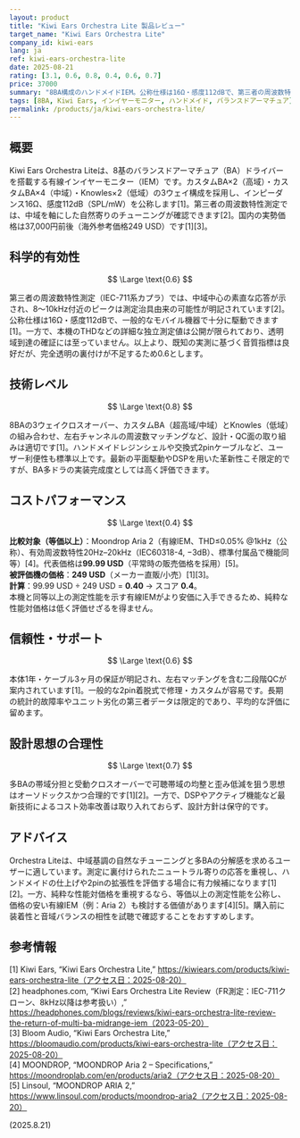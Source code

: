 ```yaml
---
layout: product
title: "Kiwi Ears Orchestra Lite 製品レビュー"
target_name: "Kiwi Ears Orchestra Lite"
company_id: kiwi-ears
lang: ja
ref: kiwi-ears-orchestra-lite
date: 2025-08-21
rating: [3.1, 0.6, 0.8, 0.4, 0.6, 0.7]
price: 37000
summary: "8BA構成のハンドメイドIEM。公称仕様は16Ω・感度112dBで、第三者の周波数特性測定はニュートラル傾向を示します[1][2]。一方、等価以上の測定性能を持つ有線IEM（例：Moondrop Aria 2）が大幅に安価なため、純粋な性能対価格では厳しめの評価となります。"
tags: [8BA, Kiwi Ears, インイヤーモニター, ハンドメイド, バランスドアーマチュア]
permalink: /products/ja/kiwi-ears-orchestra-lite/
---
```


## 概要

Kiwi Ears Orchestra Liteは、8基のバランスドアーマチュア（BA）ドライバーを搭載する有線インイヤーモニター（IEM）です。カスタムBA×2（高域）・カスタムBA×4（中域）・Knowles×2（低域）の3ウェイ構成を採用し、インピーダンス16Ω、感度112dB（SPL/mW）を公称します[1]。第三者の周波数特性測定では、中域を軸にした自然寄りのチューニングが確認できます[2]。国内の実勢価格は37,000円前後（海外参考価格249 USD）です[1][3]。

## 科学的有効性

$$ \Large \text{0.6} $$

第三者の周波数特性測定（IEC-711系カプラ）では、中域中心の素直な応答が示され、8〜10kHz付近のピークは測定治具由来の可能性が明記されています[2]。公称仕様は16Ω・感度112dBで、一般的なモバイル機器で十分に駆動できます[1]。一方で、本機のTHDなどの詳細な独立測定値は公開が限られており、透明域到達の確証には至っていません。以上より、既知の実測に基づく音質指標は良好だが、完全透明の裏付けが不足するため0.6とします。

## 技術レベル

$$ \Large \text{0.8} $$

8BAの3ウェイクロスオーバー、カスタムBA（超高域/中域）とKnowles（低域）の組み合わせ、左右チャンネルの周波数マッチングなど、設計・QC面の取り組みは適切です[1]。ハンドメイドレジンシェルや交換式2pinケーブルなど、ユーザー利便性も標準以上です。最新の平面駆動やDSPを用いた革新性こそ限定的ですが、BA多ドラの実装完成度としては高く評価できます。

## コストパフォーマンス

$$ \Large \text{0.4} $$

**比較対象（等価以上）**：Moondrop Aria 2（有線IEM、THD≤0.05% @1kHz（公称）、有効周波数特性20Hz–20kHz（IEC60318-4, −3dB）、標準付属品で機能同等）[4]。代表価格は**99.99 USD**（平常時の販売価格を採用）[5]。  
**被評価機の価格**：**249 USD**（メーカー直販/小売）[1][3]。  
**計算**：99.99 USD ÷ 249 USD = **0.40** → スコア **0.4**。  
本機と同等以上の測定性能を示す有線IEMがより安価に入手できるため、純粋な性能対価格は低く評価せざるを得ません。

## 信頼性・サポート

$$ \Large \text{0.6} $$

本体1年・ケーブル3ヶ月の保証が明記され、左右マッチングを含む二段階QCが案内されています[1]。一般的な2pin着脱式で修理・カスタムが容易です。長期の統計的故障率やユニット劣化の第三者データは限定的であり、平均的な評価に留めます。

## 設計思想の合理性

$$ \Large \text{0.7} $$

多BAの帯域分担と受動クロスオーバーで可聴帯域の均整と歪み低減を狙う思想はオーソドックスかつ合理的です[1][2]。一方で、DSPやアクティブ機能など最新技術によるコスト効率改善は取り入れておらず、設計方針は保守的です。

## アドバイス

Orchestra Liteは、中域基調の自然なチューニングと多BAの分解感を求めるユーザーに適しています。測定に裏付けられたニュートラル寄りの応答を重視し、ハンドメイドの仕上げや2pinの拡張性を評価する場合に有力候補になります[1][2]。一方、純粋な性能対価格を重視するなら、等価以上の測定性能を公称し、価格の安い有線IEM（例：Aria 2）も検討する価値があります[4][5]。購入前に装着性と音域バランスの相性を試聴で確認することをおすすめします。

## 参考情報

[1] Kiwi Ears, “Kiwi Ears Orchestra Lite,” https://kiwiears.com/products/kiwi-ears-orchestra-lite（アクセス日：2025-08-20）  
[2] headphones.com, “Kiwi Ears Orchestra Lite Review（FR測定：IEC-711クローン、8kHz以降は参考扱い）,” https://headphones.com/blogs/reviews/kiwi-ears-orchestra-lite-review-the-return-of-multi-ba-midrange-iem（2023-05-20）  
[3] Bloom Audio, “Kiwi Ears Orchestra Lite,” https://bloomaudio.com/products/kiwi-ears-orchestra-lite（アクセス日：2025-08-20）  
[4] MOONDROP, “MOONDROP Aria 2 – Specifications,” https://moondroplab.com/en/products/aria2（アクセス日：2025-08-20）  
[5] Linsoul, “MOONDROP ARIA 2,” https://www.linsoul.com/products/moondrop-aria2（アクセス日：2025-08-20）

(2025.8.21)
